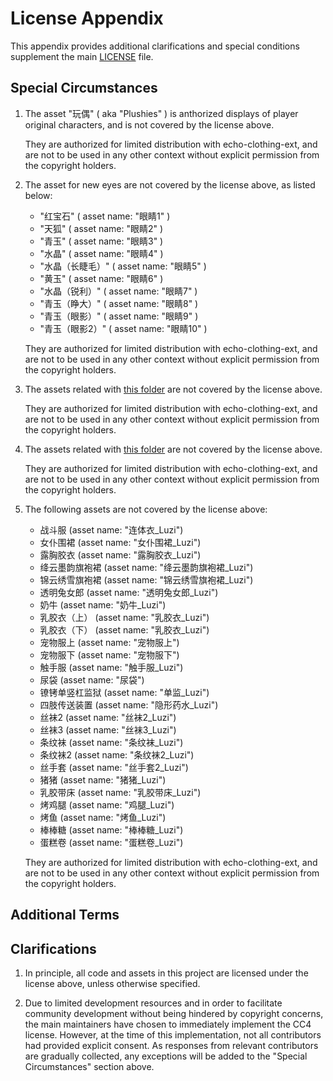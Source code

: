 # License Appendix

This appendix provides additional clarifications and special conditions 
supplement the main [LICENSE](LICENSE) file.

## Special Circumstances

1. The asset "玩偶" ( aka "Plushies" )  is anthorized displays of player original characters, and is not covered by the license above. 

   They are authorized for limited distribution with echo-clothing-ext, and are not to be used in any other context without explicit permission from the copyright holders.

2. The asset for new eyes are not covered by the license above, as listed below:
   - "红宝石" ( asset name: "眼睛1" )
   - "天狐" ( asset name: "眼睛2" )
   - "青玉" ( asset name: "眼睛3" )
   - "水晶" ( asset name: "眼睛4" )
   - "水晶（长睫毛）" ( asset name: "眼睛5" )
   - "黄玉" ( asset name: "眼睛6" )
   - "水晶（锐利）" ( asset name: "眼睛7" )
   - "青玉（睁大）" ( asset name: "眼睛8" )
   - "青玉（眼影）" ( asset name: "眼睛9" )
   - "青玉（眼影2）" ( asset name: "眼睛10" )

   They are authorized for limited distribution with echo-clothing-ext, and are not to be used in any other context without explicit permission from the copyright holders.

3. The assets related with [this folder](src/components/套装/落落) are not covered by the license above. 

   They are authorized for limited distribution with echo-clothing-ext, and are not to be used in any other context without explicit permission from the copyright holders.

4. The assets related with [this folder](src/components/套装/世界) are not covered by the license above.

   They are authorized for limited distribution with echo-clothing-ext, and are not to be used in any other context without explicit permission from the copyright holders.

5. The following assets are not covered by the license above:
   - 战斗服 (asset name: "连体衣_Luzi")
   - 女仆围裙 (asset name: "女仆围裙_Luzi")
   - 露胸胶衣 (asset name: "露胸胶衣_Luzi")
   - 绛云墨韵旗袍裙 (asset name: "绛云墨韵旗袍裙_Luzi")
   - 锦云绣雪旗袍裙 (asset name: "锦云绣雪旗袍裙_Luzi")
   - 透明兔女郎 (asset name: "透明兔女郎_Luzi")
   - 奶牛 (asset name: "奶牛_Luzi")
   - 乳胶衣（上） (asset name: "乳胶衣_Luzi")
   - 乳胶衣（下） (asset name: "乳胶衣_Luzi")
   - 宠物服上 (asset name: "宠物服上")
   - 宠物服下 (asset name: "宠物服下")
   - 触手服 (asset name: "触手服_Luzi")
   - 尿袋 (asset name: "尿袋")
   - 镣铐单竖杠监狱 (asset name: "单监_Luzi")
   - 四肢传送装置 (asset name: "隐形药水_Luzi")
   - 丝袜2 (asset name: "丝袜2_Luzi")
   - 丝袜3 (asset name: "丝袜3_Luzi")
   - 条纹袜 (asset name: "条纹袜_Luzi")
   - 条纹袜2 (asset name: "条纹袜2_Luzi")
   - 丝手套 (asset name: "丝手套2_Luzi")
   - 猪猪 (asset name: "猪猪_Luzi")
   - 乳胶带床 (asset name: "乳胶带床_Luzi")
   - 烤鸡腿 (asset name: "鸡腿_Luzi")
   - 烤鱼 (asset name: "烤鱼_Luzi")
   - 棒棒糖 (asset name: "棒棒糖_Luzi")
   - 蛋糕卷 (asset name: "蛋糕卷_Luzi")  

   They are authorized for limited distribution with echo-clothing-ext, and are not to be used in any other context without explicit permission from the copyright holders.

## Additional Terms

## Clarifications

1. In principle, all code and assets in this project are licensed under the license above, unless otherwise specified.
   
2. Due to limited development resources and in order to facilitate community development without being hindered by copyright concerns, the main maintainers have chosen to immediately implement the CC4 license. However, at the time of this implementation, not all contributors had provided explicit consent. As responses from relevant contributors are gradually collected, any exceptions will be added to the "Special Circumstances" section above.